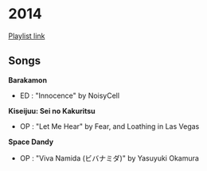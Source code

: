 # 2014

[Playlist link](https://sptfy.com/174O)

## Songs

**Barakamon**
* ED : "Innocence" by NoisyCell

**Kiseijuu: Sei no Kakuritsu**
* OP : "Let Me Hear" by Fear, and Loathing in Las Vegas

**Space Dandy**
* OP : "Viva Namida (ビバナミダ)" by Yasuyuki Okamura